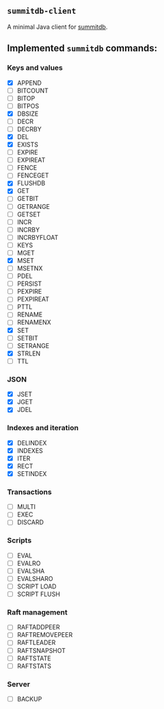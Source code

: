 ## `summitdb-client`

A minimal Java client for [summitdb](https://github.com/tidwall/summitdb).

## Implemented `summitdb` commands:

### Keys and values

- [x] APPEND
- [ ] BITCOUNT
- [ ] BITOP
- [ ] BITPOS
- [x] DBSIZE
- [ ] DECR
- [ ] DECRBY
- [x] DEL
- [x] EXISTS
- [ ] EXPIRE
- [ ] EXPIREAT
- [ ] FENCE
- [ ] FENCEGET
- [x] FLUSHDB
- [x] GET
- [ ] GETBIT
- [ ] GETRANGE
- [ ] GETSET
- [ ] INCR
- [ ] INCRBY
- [ ] INCRBYFLOAT
- [ ] KEYS
- [ ] MGET
- [x] MSET
- [ ] MSETNX
- [ ] PDEL
- [ ] PERSIST
- [ ] PEXPIRE
- [ ] PEXPIREAT
- [ ] PTTL
- [ ] RENAME
- [ ] RENAMENX
- [x] SET
- [ ] SETBIT
- [ ] SETRANGE
- [x] STRLEN
- [ ] TTL

### JSON

- [x] JSET
- [x] JGET
- [x] JDEL

### Indexes and iteration

- [x] DELINDEX
- [x] INDEXES
- [x] ITER
- [x] RECT
- [x] SETINDEX

### Transactions

- [ ] MULTI
- [ ] EXEC
- [ ] DISCARD

### Scripts

- [ ] EVAL
- [ ] EVALRO
- [ ] EVALSHA
- [ ] EVALSHARO
- [ ] SCRIPT LOAD
- [ ] SCRIPT FLUSH

### Raft management

- [ ] RAFTADDPEER
- [ ] RAFTREMOVEPEER
- [ ] RAFTLEADER
- [ ] RAFTSNAPSHOT
- [ ] RAFTSTATE
- [ ] RAFTSTATS

### Server

- [ ] BACKUP

